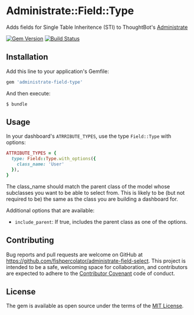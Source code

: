 # Administrate::Field::Type

Adds fields for Single Table Inheritence (STI) to ThoughtBot's [Administrate](https://github.com/thoughtbot/administrate)

[![Gem Version](https://img.shields.io/gem/v/administrate-field-type.svg?style=flat)](https://rubygems.org/gems/administrate-field-type)
[![Build Status](https://img.shields.io/travis/fishpercolator/administrate-field-type/master.svg?style=flat)](https://travis-ci.org/fishpercolator/administrate-field-type)

## Installation

Add this line to your application's Gemfile:

```ruby
gem 'administrate-field-type'
```

And then execute:

    $ bundle

## Usage

In your dashboard's `ATRRIBUTE_TYPES`, use the type `Field::Type` with options:

```ruby
ATTRIBUTE_TYPES = {
  type: Field::Type.with_options({
    class_name: 'User'
  }),
}
```

The class_name should match the parent class of the model whose subclasses you want to be able to select from. This is likely to be (but not required to be) the same as the class you are building a dashboard for.

Additional options that are available:

* `include_parent`: If true, includes the parent class as one of the options.

## Contributing

Bug reports and pull requests are welcome on GitHub at https://github.com/fishpercolator/administrate-field-select. This project is intended to be a safe, welcoming space for collaboration, and contributors are expected to adhere to the [Contributor Covenant](http://contributor-covenant.org) code of conduct.

## License

The gem is available as open source under the terms of the [MIT License](http://opensource.org/licenses/MIT).

